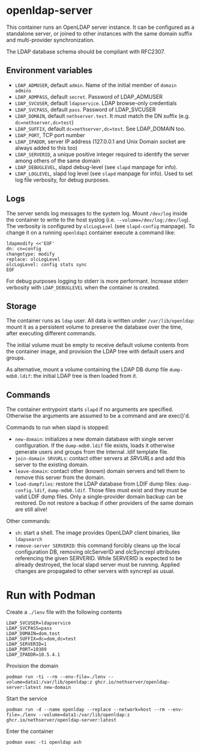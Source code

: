 # openldap-server

This container runs an OpenLDAP server instance. It can be configured as a
standalone server, or joined to other instances with the same domain
suffix and multi-provider synchronization.

The LDAP database schema should be compliant with RFC2307.

## Environment variables

* `LDAP_ADMUSER`, default `admin`. Name of the initial member of `domain admins`
* `LDAP_ADMPASS`, default `secret`. Password of LDAP_ADMUSER
* `LDAP_SVCUSER`, default `ldapservice`. LDAP browse-only credentials
* `LDAP_SVCPASS`, default `pass`. Password of LDAP_SVCUSER
* `LDAP_DOMAIN`, default `nethserver.test`. It must match the DN suffix
  (e.g. `dc=nethserver,dc=test`)
* `LDAP_SUFFIX`, default `dc=nethserver,dc=test`. See LDAP_DOMAIN too.
* `LDAP_PORT`, TCP port number
* `LDAP_IPADDR`, server IP address (127.0.0.1 and Unix Domain socket are
  always added to this too)
* `LDAP_SERVERID`, a unique positive integer required to identify the
  server among others of the same domain
* `LDAP_DEBUGLEVEL`, slapd debug-level (see `slapd` manpage for info).
* `LDAP_LOGLEVEL`, slapd log level (see `slapd` manpage for info).
  Used to set log file verbosity, for debug purposes.

## Logs

The server sends log messages to the system log. Mount `/dev/log` inside
the container to write to the host syslog (i.e.
`--volume=/dev/log:/dev/log`). The verbosity is configured by
`olcLogLevel` (see `slapd-config` manpage). To change it on a running
`openldap1` container execute a command like:

    ldapmodify <<'EOF'
    dn: cn=config
    changetype: modify
    replace: olcLogLevel
    olcLogLevel: config stats sync
    EOF

For debug purposes logging to stderr is more performant. Increase stderr
verbosity with `LDAP_DEBUGLEVEL` when the container is created.

## Storage

The container runs as `ldap` user. All data is written under
`/var/lib/openldap`: mount it as a persistent volume to preserve the
database over the time, after executing different commands.

The initial volume must be empty to receive default volume contents from
the container image, and provision the LDAP tree with default users and
groups.

As alternative, mount a volume containing the LDAP DB dump file
`dump-mdb0.ldif`: the initial LDAP tree is then loaded from it.

## Commands

The container entrypoint starts `slapd` if no arguments are specified.
Otherwise the arguments are assumed to be a command and are exec()'d.

Commands to run when slapd is stopped:

* `new-domain`: initializes a new domain database with single server
  configuration. If the `dump-mdb0.ldif` file exists, loads it otherwise
  generate users and groups from the internal .ldif template file.
* `join-domain SRVURLs`: contact other servers at _SRVURLs_ and add this
  server to the existing domain.
* `leave-domain`: contact other (known) domain servers and tell them to
  remove this server from the domain.
* `load-dumpfiles`: restore the LDAP database from LDIF dump files:
  `dump-config.ldif`, `dump-mdb0.ldif`. Those files must exist and they
  must be valid LDIF dump files. Only a single-provider domain backup can
  be restored. Do not restore a backup if other providers of the same
  domain are still alive!

Other commands:
* `sh`: start a shell. The image provides OpenLDAP client binaries, like
  `ldapsearch`
* `remove-server SERVERID`: this command forcibly cleans up the local
  configuration DB, removing olcServerID and olcSyncrepl attributes
  referencing the given SERVERID.  While SERVERID is expected to be
  already destroyed, the local slapd server must be running. Applied
  changes are propagated to other servers with syncrepl as usual.

# Run with Podman

Create a `./lenv` file with the following contents

    LDAP_SVCUSER=ldapservice
    LDAP_SVCPASS=pass
    LDAP_DOMAIN=dom.test
    LDAP_SUFFIX=dc=dom,dc=test
    LDAP_SERVERID=1
    LDAP_PORT=10389
    LDAP_IPADDR=10.5.4.1

Provision the domain

    podman run -ti --rm --env-file=./lenv --volume=data1:/var/lib/openldap:z ghcr.io/nethserver/openldap-server:latest new-domain

Start the service

    podman run -d --name openldap --replace --network=host --rm --env-file=./lenv --volume=data1:/var/lib/openldap:z ghcr.io/nethserver/openldap-server:latest

Enter the container

    podman exec -ti openldap ash
